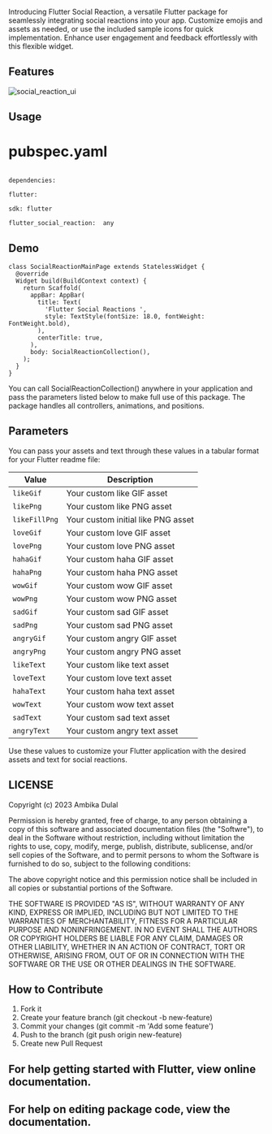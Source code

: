 
Introducing Flutter Social Reaction, a versatile Flutter package for seamlessly integrating social reactions into your app. Customize emojis and assets as needed, or use the included sample icons for quick implementation. Enhance user engagement and feedback effortlessly with this flexible widget.
## Features

![social_reaction_ui](https://user-images.githubusercontent.com/55906788/220020033-ee2c55ac-1a0f-42c0-a90a-902ee5d49527.gif)

## Usage

# pubspec.yaml
```

dependencies:

flutter:

sdk: flutter

flutter_social_reaction:  any

```

## Demo

```
class SocialReactionMainPage extends StatelessWidget {
  @override
  Widget build(BuildContext context) {
    return Scaffold(
      appBar: AppBar(
        title: Text(
          'Flutter Social Reactions ',
          style: TextStyle(fontSize: 18.0, fontWeight: FontWeight.bold),
        ),
        centerTitle: true,
      ),
      body: SocialReactionCollection(),
    );
  }
} 
```

You can call SocialReactionCollection() anywhere in your application and pass the parameters listed below to make full use of this package. The package handles all controllers, animations, and positions.

## Parameters
You can pass your assets and text through these values in a tabular format for your Flutter readme file:

| Value         | Description                        |
|---------------|------------------------------------|
| `likeGif`     | Your custom like GIF asset         |
| `likePng`     | Your custom like PNG asset         |
| `likeFillPng` | Your custom initial like PNG asset |
| `loveGif`     | Your custom love GIF asset         |
| `lovePng`     | Your custom love PNG asset         |
| `hahaGif`     | Your custom haha GIF asset         |
| `hahaPng`     | Your custom haha PNG asset         |
| `wowGif`      | Your custom wow GIF asset          |
| `wowPng`      | Your custom wow PNG asset          |
| `sadGif`      | Your custom sad GIF asset          |
| `sadPng`      | Your custom sad PNG asset          |
| `angryGif`    | Your custom angry GIF asset        |
| `angryPng`    | Your custom angry PNG asset        |
| `likeText`    | Your custom like text asset        |
| `loveText`    | Your custom love text asset        |
| `hahaText`    | Your custom haha text asset        |
| `wowText`     | Your custom wow text asset         |
| `sadText`     | Your custom sad text asset         |
| `angryText`   | Your custom angry text asset       |

Use these values to customize your Flutter application with the desired assets and text for social reactions.

## LICENSE
Copyright (c) 2023 Ambika Dulal

Permission is hereby granted, free of charge, to any person obtaining a copy
of this software and associated documentation files (the "Softwre"), to deal
in the Software without restriction, including without limitation the rights
to use, copy, modify, merge, publish, distribute, sublicense, and/or sell
copies of the Software, and to permit persons to whom the Software is
furnished to do so, subject to the following conditions:

The above copyright notice and this permission notice shall be included in all
copies or substantial portions of the Software.

THE SOFTWARE IS PROVIDED "AS IS", WITHOUT WARRANTY OF ANY KIND, EXPRESS OR
IMPLIED, INCLUDING BUT NOT LIMITED TO THE WARRANTIES OF MERCHANTABILITY,
FITNESS FOR A PARTICULAR PURPOSE AND NONINFRINGEMENT. IN NO EVENT SHALL THE
AUTHORS OR COPYRIGHT HOLDERS BE LIABLE FOR ANY CLAIM, DAMAGES OR OTHER
LIABILITY, WHETHER IN AN ACTION OF CONTRACT, TORT OR OTHERWISE, ARISING FROM,
OUT OF OR IN CONNECTION WITH THE SOFTWARE OR THE USE OR OTHER DEALINGS IN THE
SOFTWARE.


## How to Contribute

1. Fork it
2. Create your feature branch (git checkout -b new-feature)
3. Commit your changes (git commit -m 'Add some feature')
4. Push to the branch (git push origin new-feature)
5. Create new Pull Request

## For help getting started with Flutter, view online documentation.

## For help on editing package code, view the documentation.